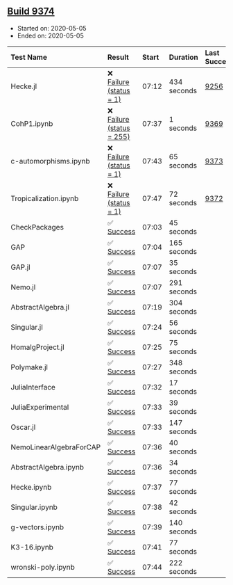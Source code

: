 ## [Build 9374](https://oscarci.mathematik.uni-kl.de/job/oscar/9374/)

* Started on: 2020-05-05
* Ended on: 2020-05-05

| Test Name    | Result | Start | Duration | Last Success | First Failure |
|:-------------|:-------|:------|:---------|:-------------|:--------------|
| Hecke.jl | ❌ [Failure (status = 1)](https://oscarci.mathematik.uni-kl.de/job/oscar/9374/artifact/logs/build-9374/Hecke.jl.log) | 07:12 | 434 seconds | [9256](https://oscarci.mathematik.uni-kl.de/job/oscar/9256/) | [9257](https://oscarci.mathematik.uni-kl.de/job/oscar/9257/) |
| CohP1.ipynb | ❌ [Failure (status = 255)](https://oscarci.mathematik.uni-kl.de/job/oscar/9374/artifact/logs/build-9374/CohP1.ipynb.log) | 07:37 | 1 seconds | [9369](https://oscarci.mathematik.uni-kl.de/job/oscar/9369/) | [9370](https://oscarci.mathematik.uni-kl.de/job/oscar/9370/) |
| c-automorphisms.ipynb | ❌ [Failure (status = 1)](https://oscarci.mathematik.uni-kl.de/job/oscar/9374/artifact/logs/build-9374/c-automorphisms.ipynb.log) | 07:43 | 65 seconds | [9373](https://oscarci.mathematik.uni-kl.de/job/oscar/9373/) | [9374](https://oscarci.mathematik.uni-kl.de/job/oscar/9374/) |
| Tropicalization.ipynb | ❌ [Failure (status = 1)](https://oscarci.mathematik.uni-kl.de/job/oscar/9374/artifact/logs/build-9374/Tropicalization.ipynb.log) | 07:47 | 72 seconds | [9372](https://oscarci.mathematik.uni-kl.de/job/oscar/9372/) | [9373](https://oscarci.mathematik.uni-kl.de/job/oscar/9373/) |
| CheckPackages | ✅ [Success](https://oscarci.mathematik.uni-kl.de/job/oscar/9374/artifact/logs/build-9374/CheckPackages.log) | 07:03 | 45 seconds |  |  |
| GAP | ✅ [Success](https://oscarci.mathematik.uni-kl.de/job/oscar/9374/artifact/logs/build-9374/GAP.log) | 07:04 | 165 seconds |  |  |
| GAP.jl | ✅ [Success](https://oscarci.mathematik.uni-kl.de/job/oscar/9374/artifact/logs/build-9374/GAP.jl.log) | 07:07 | 35 seconds |  |  |
| Nemo.jl | ✅ [Success](https://oscarci.mathematik.uni-kl.de/job/oscar/9374/artifact/logs/build-9374/Nemo.jl.log) | 07:07 | 291 seconds |  |  |
| AbstractAlgebra.jl | ✅ [Success](https://oscarci.mathematik.uni-kl.de/job/oscar/9374/artifact/logs/build-9374/AbstractAlgebra.jl.log) | 07:19 | 304 seconds |  |  |
| Singular.jl | ✅ [Success](https://oscarci.mathematik.uni-kl.de/job/oscar/9374/artifact/logs/build-9374/Singular.jl.log) | 07:24 | 56 seconds |  |  |
| HomalgProject.jl | ✅ [Success](https://oscarci.mathematik.uni-kl.de/job/oscar/9374/artifact/logs/build-9374/HomalgProject.jl.log) | 07:25 | 75 seconds |  |  |
| Polymake.jl | ✅ [Success](https://oscarci.mathematik.uni-kl.de/job/oscar/9374/artifact/logs/build-9374/Polymake.jl.log) | 07:27 | 348 seconds |  |  |
| JuliaInterface | ✅ [Success](https://oscarci.mathematik.uni-kl.de/job/oscar/9374/artifact/logs/build-9374/JuliaInterface.log) | 07:32 | 17 seconds |  |  |
| JuliaExperimental | ✅ [Success](https://oscarci.mathematik.uni-kl.de/job/oscar/9374/artifact/logs/build-9374/JuliaExperimental.log) | 07:33 | 39 seconds |  |  |
| Oscar.jl | ✅ [Success](https://oscarci.mathematik.uni-kl.de/job/oscar/9374/artifact/logs/build-9374/Oscar.jl.log) | 07:33 | 147 seconds |  |  |
| NemoLinearAlgebraForCAP | ✅ [Success](https://oscarci.mathematik.uni-kl.de/job/oscar/9374/artifact/logs/build-9374/NemoLinearAlgebraForCAP.log) | 07:36 | 40 seconds |  |  |
| AbstractAlgebra.ipynb | ✅ [Success](https://oscarci.mathematik.uni-kl.de/job/oscar/9374/artifact/logs/build-9374/AbstractAlgebra.ipynb.log) | 07:36 | 34 seconds |  |  |
| Hecke.ipynb | ✅ [Success](https://oscarci.mathematik.uni-kl.de/job/oscar/9374/artifact/logs/build-9374/Hecke.ipynb.log) | 07:37 | 77 seconds |  |  |
| Singular.ipynb | ✅ [Success](https://oscarci.mathematik.uni-kl.de/job/oscar/9374/artifact/logs/build-9374/Singular.ipynb.log) | 07:38 | 42 seconds |  |  |
| g-vectors.ipynb | ✅ [Success](https://oscarci.mathematik.uni-kl.de/job/oscar/9374/artifact/logs/build-9374/g-vectors.ipynb.log) | 07:39 | 140 seconds |  |  |
| K3-16.ipynb | ✅ [Success](https://oscarci.mathematik.uni-kl.de/job/oscar/9374/artifact/logs/build-9374/K3-16.ipynb.log) | 07:41 | 77 seconds |  |  |
| wronski-poly.ipynb | ✅ [Success](https://oscarci.mathematik.uni-kl.de/job/oscar/9374/artifact/logs/build-9374/wronski-poly.ipynb.log) | 07:44 | 222 seconds |  |  |
